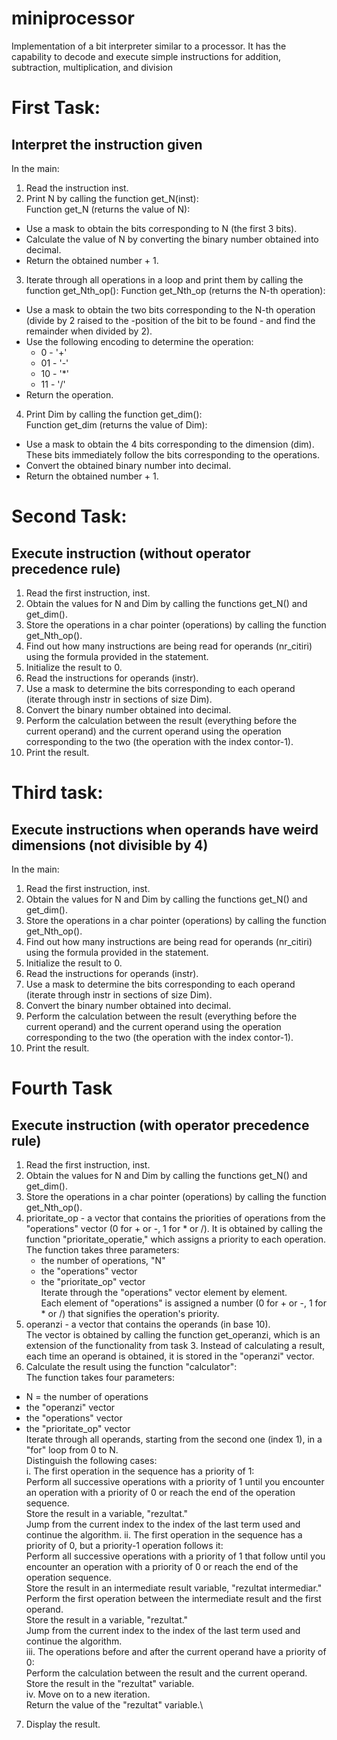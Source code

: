 # miniprocessor
Implementation of a bit interpreter similar to a processor. It has the capability to decode and execute simple instructions for addition, subtraction, multiplication, and division

# First Task:
## Interpret the instruction given
In the main:

1. Read the instruction inst.
2. Print N by calling the function get_N(inst):\
   Function get_N (returns the value of N):
- Use a mask to obtain the bits corresponding to N (the first 3 bits).
- Calculate the value of N by converting the binary number obtained into decimal.
- Return the obtained number + 1.
3. Iterate through all operations in a loop and print them by calling the function get_Nth_op():
   Function get_Nth_op (returns the N-th operation):
  - Use a mask to obtain the two bits corresponding to the N-th operation (divide by 2 raised to the -position of the bit to be found - and find the remainder when divided by 2).
  -  Use the following encoding to determine the operation:
     - 0 - '+'
     - 01 - '\-'
     - 10 - '*'
     - 11 - '/'
- Return the operation.
4. Print Dim by calling the function get_dim():\
   Function get_dim (returns the value of Dim):
  - Use a mask to obtain the 4 bits corresponding to the dimension (dim).
These bits immediately follow the bits corresponding to the operations.
- Convert the obtained binary number into decimal.
-  Return the obtained number + 1.

# Second Task:
## Execute instruction (without operator precedence rule)

1. Read the first instruction, inst.
2. Obtain the values for N and Dim by calling the functions get_N() and get_dim().
3. Store the operations in a char pointer (operations) by calling the function get_Nth_op().
4. Find out how many instructions are being read for operands (nr_citiri) using the formula provided in the statement.
5. Initialize the result to 0.
6. Read the instructions for operands (instr).
7. Use a mask to determine the bits corresponding to each operand (iterate through instr in sections of size Dim).
8. Convert the binary number obtained into decimal.
9. Perform the calculation between the result (everything before the current operand) and the current operand using the operation corresponding to the two (the operation with the index contor-1).
10. Print the result.
    
# Third task:
## Execute instructions when operands have weird dimensions (not divisible by 4)

In the main:

1. Read the first instruction, inst.
2. Obtain the values for N and Dim by calling the functions get_N() and get_dim().
3. Store the operations in a char pointer (operations) by calling the function get_Nth_op().
4. Find out how many instructions are being read for operands (nr_citiri) using the formula provided in the statement.
5. Initialize the result to 0.
6. Read the instructions for operands (instr).
7. Use a mask to determine the bits corresponding to each operand (iterate through instr in sections of size Dim).
8. Convert the binary number obtained into decimal.
9. Perform the calculation between the result (everything before the current operand) and the current operand using the operation corresponding to the two (the operation with the index contor-1).
10. Print the result.

# Fourth Task
## Execute instruction (with operator precedence rule)

1. Read the first instruction, inst.
2. Obtain the values for N and Dim by calling the functions get_N() and get_dim().
3. Store the operations in a char pointer (operations) by calling the function get_Nth_op().
4. prioritate_op - a vector that contains the priorities of operations from the "operations" vector (0 for + or -, 1 for * or /). It is obtained by calling the function "prioritate_operatie," which assigns a priority to each operation.\
	The function takes three parameters:
	- the number of operations, "N"
	- the "operations" vector
	- the "prioritate_op" vector\
	Iterate through the "operations" vector element by element.\
	Each element of "operations" is assigned a number (0 for + or -, 1 for * or /) that signifies the operation's priority.
5. operanzi - a vector that contains the operands (in base 10).\
The vector is obtained by calling the function get_operanzi, which is an extension of the functionality from task 3. Instead of calculating a result, each time an operand is obtained, it is stored in the "operanzi" vector.
6. Calculate the result using the function "calculator":\
The function takes four parameters:
- N = the number of operations
- the "operanzi" vector
- the "operations" vector
- the "prioritate_op" vector\
Iterate through all operands, starting from the second one (index 1), in a "for" loop from 0 to N.\
Distinguish the following cases:\
i. The first operation in the sequence has a priority of 1:\
Perform all successive operations with a priority of 1 until you encounter an operation with a priority of 0 or reach the end of the operation sequence.\
Store the result in a variable, "rezultat."\
Jump from the current index to the index of the last term used and continue the algorithm.
ii. The first operation in the sequence has a priority of 0, but a priority-1 operation follows it:\
Perform all successive operations with a priority of 1 that follow until you encounter an operation with a priority of 0 or reach the end of the operation sequence.\
Store the result in an intermediate result variable, "rezultat intermediar."\
Perform the first operation between the intermediate result and the first operand.\
Store the result in a variable, "rezultat."\
Jump from the current index to the index of the last term used and continue the algorithm.\
iii. The operations before and after the current operand have a priority of 0:\
Perform the calculation between the result and the current operand.\
Store the result in the "rezultat" variable.\
iv. Move on to a new iteration.\
Return the value of the "rezultat" variable.\
7. Display the result.
